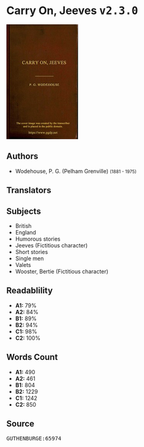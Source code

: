 # Carry On, Jeeves <kbd>v2.3.0</kbd>

![](./cover.medium.jpg "")

## Authors


 - Wodehouse, P. G. (Pelham Grenville) <small>(1881 - 1975)</small>

## Translators



## Subjects


 - British
 - England
 - Humorous stories
 - Jeeves (Fictitious character)
 - Short stories
 - Single men
 - Valets
 - Wooster, Bertie (Fictitious character)

## Readablility


 - **A1:** 79%
 - **A2:** 84%
 - **B1:** 89%
 - **B2:** 94%
 - **C1:** 98%
 - **C2:** 100%

## Words Count


 - **A1:** 490
 - **A2:** 461
 - **B1:** 804
 - **B2:** 1229
 - **C1:** 1242
 - **C2:** 850

## Source


<kbd>GUTHENBURGE:65974</kbd>
